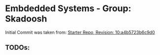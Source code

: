 # Embdedded Systems - Group: Skadoosh

Initial Commit was taken from:
[Starter Repo, Revision: 10:a4b5723b6c9d0](https://os.mbed.com/users/estott/code/ES_CW2_Starter/)

## TODOs:

